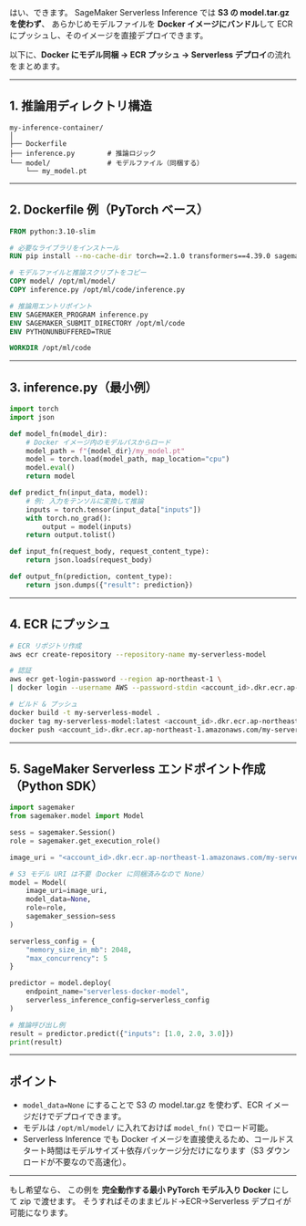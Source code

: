 はい、できます。
SageMaker Serverless Inference では **S3 の model.tar.gz を使わず**、
あらかじめモデルファイルを **Docker イメージにバンドル**して ECR にプッシュし、そのイメージを直接デプロイできます。

以下に、**Docker にモデル同梱 → ECR プッシュ → Serverless デプロイ**の流れをまとめます。

---

## 1. 推論用ディレクトリ構造

```
my-inference-container/
│
├── Dockerfile
├── inference.py        # 推論ロジック
└── model/              # モデルファイル（同梱する）
    └── my_model.pt
```

---

## 2. Dockerfile 例（PyTorch ベース）

```dockerfile
FROM python:3.10-slim

# 必要なライブラリをインストール
RUN pip install --no-cache-dir torch==2.1.0 transformers==4.39.0 sagemaker-inference

# モデルファイルと推論スクリプトをコピー
COPY model/ /opt/ml/model/
COPY inference.py /opt/ml/code/inference.py

# 推論用エントリポイント
ENV SAGEMAKER_PROGRAM inference.py
ENV SAGEMAKER_SUBMIT_DIRECTORY /opt/ml/code
ENV PYTHONUNBUFFERED=TRUE

WORKDIR /opt/ml/code
```

---

## 3. inference.py（最小例）

```python
import torch
import json

def model_fn(model_dir):
    # Docker イメージ内のモデルパスからロード
    model_path = f"{model_dir}/my_model.pt"
    model = torch.load(model_path, map_location="cpu")
    model.eval()
    return model

def predict_fn(input_data, model):
    # 例: 入力をテンソルに変換して推論
    inputs = torch.tensor(input_data["inputs"])
    with torch.no_grad():
        output = model(inputs)
    return output.tolist()

def input_fn(request_body, request_content_type):
    return json.loads(request_body)

def output_fn(prediction, content_type):
    return json.dumps({"result": prediction})
```

---

## 4. ECR にプッシュ

```bash
# ECR リポジトリ作成
aws ecr create-repository --repository-name my-serverless-model

# 認証
aws ecr get-login-password --region ap-northeast-1 \
| docker login --username AWS --password-stdin <account_id>.dkr.ecr.ap-northeast-1.amazonaws.com

# ビルド & プッシュ
docker build -t my-serverless-model .
docker tag my-serverless-model:latest <account_id>.dkr.ecr.ap-northeast-1.amazonaws.com/my-serverless-model:latest
docker push <account_id>.dkr.ecr.ap-northeast-1.amazonaws.com/my-serverless-model:latest
```

---

## 5. SageMaker Serverless エンドポイント作成（Python SDK）

```python
import sagemaker
from sagemaker.model import Model

sess = sagemaker.Session()
role = sagemaker.get_execution_role()

image_uri = "<account_id>.dkr.ecr.ap-northeast-1.amazonaws.com/my-serverless-model:latest"

# S3 モデル URI は不要（Docker に同梱済みなので None）
model = Model(
    image_uri=image_uri,
    model_data=None,
    role=role,
    sagemaker_session=sess
)

serverless_config = {
    "memory_size_in_mb": 2048,
    "max_concurrency": 5
}

predictor = model.deploy(
    endpoint_name="serverless-docker-model",
    serverless_inference_config=serverless_config
)

# 推論呼び出し例
result = predictor.predict({"inputs": [1.0, 2.0, 3.0]})
print(result)
```

---

## ポイント

* `model_data=None` にすることで S3 の model.tar.gz を使わず、ECR イメージだけでデプロイできます。
* モデルは `/opt/ml/model/` に入れておけば `model_fn()` でロード可能。
* Serverless Inference でも Docker イメージを直接使えるため、コールドスタート時間はモデルサイズ＋依存パッケージ分だけになります（S3 ダウンロードが不要なので高速化）。

---

もし希望なら、
この例を **完全動作する最小 PyTorch モデル入り Docker** にして zip で渡せます。
そうすればそのままビルド→ECR→Serverless デプロイが可能になります。
